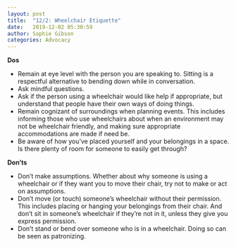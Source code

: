 ```yaml
---
layout: post
title:  "12/2: Wheelchair Etiquette"
date:   2019-12-02 05:30:59
author: Sophie Gibson
categories: Advocacy
---
```


**Dos**
- Remain at eye level with the person you are speaking to. Sitting is a respectful alternative to bending down while in conversation.
- Ask mindful questions.
- Ask if the person using a wheelchair would like help if appropriate, but understand that people have their own ways of doing things.
- Remain cognizant of surroundings when planning events. This includes informing those who use wheelchairs about when an environment may not be wheelchair friendly, and making sure appropriate accommodations are made if need be.
- Be aware of how you’ve placed yourself and your belongings in a space. Is there plenty of room for someone to easily get through?

**Don’ts**
- Don’t make assumptions. Whether about why someone is using a wheelchair or if they want you to move their chair, try not to make or act on assumptions.
- Don’t move (or touch) someone’s wheelchair without their permission. This includes placing or hanging your belongings from their chair. And don’t sit in someone’s wheelchair if they’re not in it, unless they give you express permission.
- Don’t stand or bend over someone who is in a wheelchair. Doing so can be seen as patronizing.
